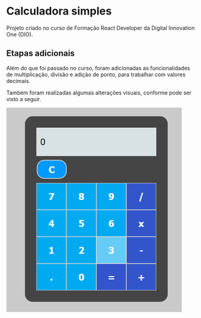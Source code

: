 # Calculadora simples

Projeto criado no curso de Formação React Developer da Digital Innovation One (DIO).

## Etapas adicionais
Além do que foi passado no curso, foram adicionadas as funcionalidades de multiplicação, divisão e adição de ponto, para trabalhar com valores decimais.

Também foram realizadas algumas alterações visuais, conforme pode ser visto a seguir.

![Screenshot](https://raw.githubusercontent.com/brunoamaia/calculadora-react-desafio-dio/main/public/result.png)
